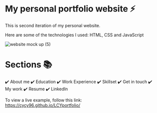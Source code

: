 # My personal portfolio website ⚡️

This is second iteration of my personal website.


Here are some of the technologies I used:
HTML, CSS and JavaScript

![website mock up (5)](https://user-images.githubusercontent.com/127811480/234178151-9dcfb788-dfeb-487d-b956-c7c2a0b88be6.png)


# Sections 📚
✔️ About me
✔️ Education
✔️ Work Experience
✔️ Skillset
✔️ Get in touch
✔️ My work
✔️ Resume
✔️ LinkedIn

To view a live example, follow this link: https://cycy96.github.io/LCYportfolio/
